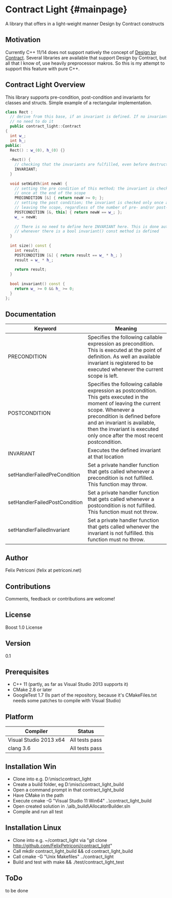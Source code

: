 Contract Light {#mainpage}
==============

A library that offers in a light-weight manner Design by Contract constructs


Motivation
----------
Currently C++ 11/14 does not support natively the concept of [Design by Contract](http://en.wikipedia.org/wiki/Design_by_contract). Several libraries are available that support Design by Contract, but all that I know of, use heavily preprocessor makros. So this is my attempt to support this feature with pure C++. 
  
Contract Light Overview
-----------------------
This library supports pre-condition, post-condition and invariants for classes and structs.
Simple example of a rectangular implementation.

~~~C++
class Rect : 
  // derive from this base, if an invariant is defined. If no invariant is defined
  // no need to do it
  public contract_light::Contract 
{
  int w_;
  int h_;
public:
  Rect() : w_(0), h_(0) {}
  
  ~Rect() {
    // checking that the invariants are fulfilled, even before destruction
    INVARIANT;
  }
  
  void setWidth(int newW) {
    // setting the pre condition of this method; the invariant is checked 
    // once at the end of the scope
    PRECONDITION [&] { return newW >= 0; };
    // setting the post condition; the invariant is checked only once after 
    // leaving the scope, regardless of the number of pre- and/or post-conditions
    POSTCONDITION [&, this] { return newW == w_; };
    w_ = newW;
    
    // There is no need to define here INVARIANT here. This is done automatically
    // whenever there is a bool invariant() const method is defined
  }
  
  int size() const {
    int result;
    POSTCONDITION [&] { return result == w_ * h_; }
    result = w_ * h_;
    
    return result;
  }
  
  bool invariant() const {
    return w_ >= 0 && h_ >= 0;
  }
};
~~~

Documentation
-------------
  |Keyword                      |Meaning                            |
  ----------------------------- |-----------------------------------
  | PRECONDITION | Specifies the following callable expression as precondition. This is executed at the point of definition. As well an available invariant is registered to be executed whenever the current scope is left. |
  | POSTCONDITION | Specifies the following callable expression as postcondition. This gets executed  in the moment of leaving the current scope. Whenever a precondition is defined before and an invariant is available, then the invariant is executed only once after the most recent postcondition. |
  | INVARIANT | Executes the defined invariant at that location |
  | setHandlerFailedPreCondition | Set a private handler function that gets called whenever a precondition is not fulfilled. This function may throw. |
  | setHandlerFailedPostCondition | Set a private handler function that gets called whenever a postcondition is not fulfilled. This function must not throw. |
  | setHandlerFailedInvariant | Set a private handler function that gets called whenever the invariant is not fulfilled. this function must no throw. |




Author 
------
  Felix Petriconi (felix at petriconi.net)
  

Contributions
-------------

  Comments, feedback or contributions are welcome!

  
License
-------
  Boost 1.0 License


Version
-------
  0.1

Prerequisites
-------------
  * C++ 11 (partly, as far as Visual Studio 2013 supports it)
  * CMake 2.8 or later
  * GoogleTest 1.7 (Is part of the repository, because it's CMakeFiles.txt needs some patches to compile with Visual Studio)


Platform
--------
| Compiler | Status |
-----------|---------
| Visual Studio 2013 x64 | All tests pass |
| clang 3.6 | All tests pass |

Installation Win
----------------
  * Clone into e.g. D:\misc\contract_light
  * Create a build folder, eg D:\misc\contract_light_build
  * Open a command prompt in that contract_light_build
  * Have CMake in the path
  * Execute cmake -G "Visual Studio 11 Win64" ..\contract_light_build
  * Open created solution in .\alb_build\AllocatorBuilder.sln
  * Compile and run all test

Installation Linux
------------------
  * Clone into e.g. ~/contract_light via "git clone http://github.com/FelixPetriconi/contract_light"
  * Call   mkdir contract_light_build && cd contract_light_build
  * Call   cmake -G "Unix Makefiles" ../contract_light 
  * Build and test with   make && ./test/contract_light_test
  
  
ToDo
----
  to be done 
